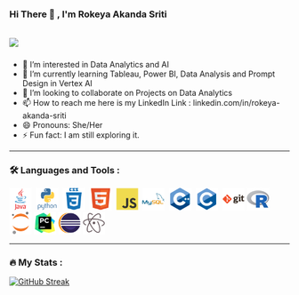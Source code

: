 ###  Hi There 👋 , I'm Rokeya Akanda Sriti 
![](https://komarev.com/ghpvc/?username=RokeyaAkanda)
---
- 👀 I’m interested in Data Analytics and AI
- 🌱 I’m currently learning Tableau, Power BI, Data Analysis and Prompt Design in Vertex AI
- 💞️ I’m looking to collaborate on Projects on Data Analytics
- 📫 How to reach me here is my LinkedIn Link : linkedin.com/in/rokeya-akanda-sriti
- 😄 Pronouns: She/Her
- ⚡ Fun fact: I am still exploring it.
---

### :hammer_and_wrench: Languages and Tools :
<div>
  <img src="https://github.com/devicons/devicon/blob/master/icons/java/java-original-wordmark.svg" title="Java" alt="Java" width="40" height="40"/>&nbsp;
  <img src="https://github.com/devicons/devicon/blob/master/icons/python/python-original-wordmark.svg" title="Python" alt="Python" width="40" height="40"/>&nbsp;
  <img src="https://github.com/devicons/devicon/blob/master/icons/css3/css3-plain-wordmark.svg"  title="CSS3" alt="CSS" width="40" height="40"/>&nbsp;
  <img src="https://github.com/devicons/devicon/blob/master/icons/html5/html5-original.svg" title="HTML5" alt="HTML" width="40" height="40"/>&nbsp;
  <img src="https://github.com/devicons/devicon/blob/master/icons/javascript/javascript-original.svg" title="JavaScript" alt="JavaScript" width="40" height="40"/>&nbsp;
  <img src="https://github.com/devicons/devicon/blob/master/icons/mysql/mysql-original-wordmark.svg" title="MySQL"  alt="MySQL" width="40" height="40"/>&nbsp;
  <img src="https://github.com/devicons/devicon/blob/master/icons/cplusplus/cplusplus-original.svg" title="C++" alt="C++" width="40" height="40"/>&nbsp;
  <img src="https://github.com/devicons/devicon/blob/master/icons/c/c-original.svg" title="C" alt="C" width="40" height="40"/>&nbsp;
  <img src="https://github.com/devicons/devicon/blob/master/icons/git/git-original-wordmark.svg" title="Git" **alt="Git" width="40" height="40"/>
  <img src="https://github.com/devicons/devicon/blob/master/icons/r/r-original.svg" title="R" alt="R" width="40" height="40"/>&nbsp;
  <img src="https://github.com/devicons/devicon/blob/master/icons/jupyter/jupyter-original.svg" title="Jupyter Notebook" alt="Jupyter Notebook" width="40" height="40"/>
  <img src="https://github.com/devicons/devicon/blob/master/icons/pycharm/pycharm-original.svg" title="PyCharm" alt="PyCharm" width="40" height="40"/>
  <img src="https://github.com/devicons/devicon/blob/master/icons/eclipse/eclipse-original.svg" title="Eclipse" alt="Eclipse" width="40" height="40"/>
  <img src="https://github.com/devicons/devicon/blob/master/icons/atom/atom-original.svg" title="Atom" alt="Atom" width="40" height="40"/>
  



</div>

---

### :fire: My Stats :
<a href="https://git.io/streak-stats"><img src="https://github-readme-streak-stats.herokuapp.com?user=RokeyaAkanda&theme=blueberry" alt="GitHub Streak" /></a>



<!---
RokeyaAkanda/RokeyaAkanda is a ✨ special ✨ repository because its `README.md` (this file) appears on your GitHub profile.
You can click the Preview link to take a look at your changes.
--->
